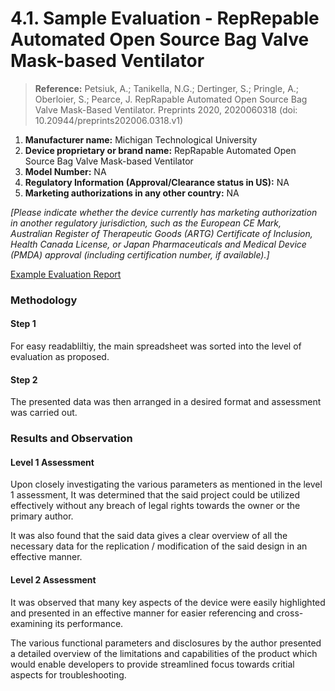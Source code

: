 # 4.1. Sample Evaluation - RepRepable Automated Open Source Bag Valve Mask-based Ventilator
> **Reference:** Petsiuk, A.; Tanikella, N.G.; Dertinger, S.; Pringle, A.; Oberloier, S.; Pearce, J. RepRapable Automated Open Source Bag Valve Mask-Based Ventilator. Preprints 2020, 2020060318
(doi: 10.20944/preprints202006.0318.v1) 
1. 	**Manufacturer name:** Michigan Technological University
2. 	**Device proprietary or brand name:** RepRapable Automated Open Source Bag Valve Mask-based Ventilator 
3. 	**Model Number:** NA
4. 	**Regulatory Information (Approval/Clearance status in US):** NA 
5. 	**Marketing authorizations in any other country:** NA

*[Please indicate whether the device currently has marketing authorization in another regulatory jurisdiction, such as the European CE Mark, Australian Register of Therapeutic Goods (ARTG) Certificate of Inclusion, Health Canada License, or Japan Pharmaceuticals and Medical Device (PMDA) approval (including certification number, if available).]*
 
[Example Evaluation Report](https://docs.google.com/spreadsheets/d/1Sm4jFiruWwtPTFmreUmV_ouC7RH_kJslhLav-8cOgDM/edit#gid=808183349)
 
### Methodology
#### Step 1

For easy readabliltiy, the main spreadsheet was sorted into the level of evaluation as proposed.

#### Step 2 

The presented data was then arranged in a desired format and assessment was carried out.

### Results and Observation
#### Level 1 Assessment
Upon closely investigating the various parameters as mentioned in the level 1 assessment, It was determined that the said project could be utilized effectively without any breach of legal rights towards the owner or the primary author.

It was also found that the said data gives a clear overview of all the necessary data for the replication / modification of the said design in an effective manner.

#### Level 2 Assessment
It was observed that many key aspects of the device were easily highlighted and presented in an effective manner for easier referencing and cross-examining its performance. 

The various functional parameters and disclosures by the author presented a detailed overview of the limitations and capabilities of the product which would enable developers to provide streamlined focus towards critial aspects for troubleshooting.
